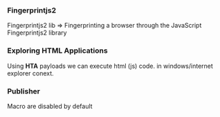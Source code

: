 ### Fingerprintjs2
Fingerprintjs2 lib => Fingerprinting a browser through the JavaScript Fingerprintjs2 library

### Exploring HTML Applications
Using **HTA** payloads we can execute html (js) code. in windows/internet explorer conext.   

### Publisher 
Macro are disabled by default